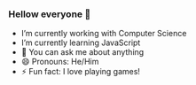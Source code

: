 ### Hellow everyone 👋


-  I’m currently working with Computer Science
-  I’m currently learning JavaScript
- 💬 You can ask me about anything
- 😄 Pronouns: He/Him
- ⚡ Fun fact: I love playing games!
